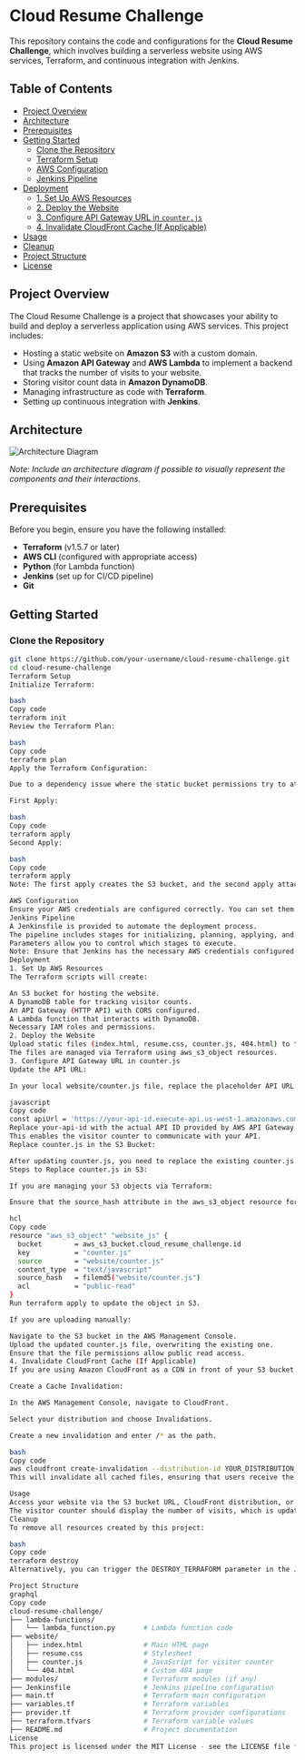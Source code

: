 # **Cloud Resume Challenge**

This repository contains the code and configurations for the **Cloud Resume Challenge**, which involves building a serverless website using AWS services, Terraform, and continuous integration with Jenkins.

## **Table of Contents**

- [Project Overview](#project-overview)
- [Architecture](#architecture)
- [Prerequisites](#prerequisites)
- [Getting Started](#getting-started)
  - [Clone the Repository](#clone-the-repository)
  - [Terraform Setup](#terraform-setup)
  - [AWS Configuration](#aws-configuration)
  - [Jenkins Pipeline](#jenkins-pipeline)
- [Deployment](#deployment)
  - [1. Set Up AWS Resources](#1-set-up-aws-resources)
  - [2. Deploy the Website](#2-deploy-the-website)
  - [3. Configure API Gateway URL in `counter.js`](#3-configure-api-gateway-url-in-counterjs)
  - [4. Invalidate CloudFront Cache (If Applicable)](#4-invalidate-cloudfront-cache-if-applicable)
- [Usage](#usage)
- [Cleanup](#cleanup)
- [Project Structure](#project-structure)
- [License](#license)

## **Project Overview**

The Cloud Resume Challenge is a project that showcases your ability to build and deploy a serverless application using AWS services. This project includes:

- Hosting a static website on **Amazon S3** with a custom domain.
- Using **Amazon API Gateway** and **AWS Lambda** to implement a backend that tracks the number of visits to your website.
- Storing visitor count data in **Amazon DynamoDB**.
- Managing infrastructure as code with **Terraform**.
- Setting up continuous integration with **Jenkins**.

## **Architecture**

![Architecture Diagram](images/architecture-diagram.png)

*Note: Include an architecture diagram if possible to visually represent the components and their interactions.*

## **Prerequisites**

Before you begin, ensure you have the following installed:

- **Terraform** (v1.5.7 or later)
- **AWS CLI** (configured with appropriate access)
- **Python** (for Lambda function)
- **Jenkins** (set up for CI/CD pipeline)
- **Git**

## **Getting Started**

### **Clone the Repository**

```bash
git clone https://github.com/your-username/cloud-resume-challenge.git
cd cloud-resume-challenge
Terraform Setup
Initialize Terraform:

bash
Copy code
terraform init
Review the Terraform Plan:

bash
Copy code
terraform plan
Apply the Terraform Configuration:

Due to a dependency issue where the static bucket permissions try to attach before the bucket is created, you need to run terraform apply twice.

First Apply:

bash
Copy code
terraform apply
Second Apply:

bash
Copy code
terraform apply
Note: The first apply creates the S3 bucket, and the second apply attaches the necessary permissions once the bucket exists.

AWS Configuration
Ensure your AWS credentials are configured correctly. You can set them using environment variables or AWS CLI configuration files.
Jenkins Pipeline
A Jenkinsfile is provided to automate the deployment process.
The pipeline includes stages for initializing, planning, applying, and destroying Terraform configurations.
Parameters allow you to control which stages to execute.
Note: Ensure that Jenkins has the necessary AWS credentials configured and that the credentials ID matches the one used in the Jenkinsfile.
Deployment
1. Set Up AWS Resources
The Terraform scripts will create:

An S3 bucket for hosting the website.
A DynamoDB table for tracking visitor counts.
An API Gateway (HTTP API) with CORS configured.
A Lambda function that interacts with DynamoDB.
Necessary IAM roles and permissions.
2. Deploy the Website
Upload static files (index.html, resume.css, counter.js, 404.html) to the S3 bucket.
The files are managed via Terraform using aws_s3_object resources.
3. Configure API Gateway URL in counter.js
Update the API URL:

In your local website/counter.js file, replace the placeholder API URL with your actual API Gateway URL, appending /lambda_counter to the end.

javascript
Copy code
const apiUrl = 'https://your-api-id.execute-api.us-west-1.amazonaws.com/lambda_counter';
Replace your-api-id with the actual API ID provided by AWS API Gateway.
This enables the visitor counter to communicate with your API.
Replace counter.js in the S3 Bucket:

After updating counter.js, you need to replace the existing counter.js file in your S3 bucket with the updated version to reflect the changes.
Steps to Replace counter.js in S3:

If you are managing your S3 objects via Terraform:

Ensure that the source_hash attribute in the aws_s3_object resource for counter.js is updated.

hcl
Copy code
resource "aws_s3_object" "website_js" {
  bucket        = aws_s3_bucket.cloud_resume_challenge.id
  key           = "counter.js"
  source        = "website/counter.js"
  content_type  = "text/javascript"
  source_hash   = filemd5("website/counter.js")
  acl           = "public-read"
}
Run terraform apply to update the object in S3.

If you are uploading manually:

Navigate to the S3 bucket in the AWS Management Console.
Upload the updated counter.js file, overwriting the existing one.
Ensure that the file permissions allow public read access.
4. Invalidate CloudFront Cache (If Applicable)
If you are using Amazon CloudFront as a CDN in front of your S3 bucket and you have updated files that are cached, you may need to invalidate the cache to force the distribution to serve the updated content.

Create a Cache Invalidation:

In the AWS Management Console, navigate to CloudFront.

Select your distribution and choose Invalidations.

Create a new invalidation and enter /* as the path.

bash
Copy code
aws cloudfront create-invalidation --distribution-id YOUR_DISTRIBUTION_ID --paths "/*"
This will invalidate all cached files, ensuring that users receive the latest version.

Usage
Access your website via the S3 bucket URL, CloudFront distribution, or your custom domain.
The visitor counter should display the number of visits, which is updated in real-time via the API Gateway and Lambda function.
Cleanup
To remove all resources created by this project:

bash
Copy code
terraform destroy
Alternatively, you can trigger the DESTROY_TERRAFORM parameter in the Jenkins pipeline to automate the cleanup.

Project Structure
graphql
Copy code
cloud-resume-challenge/
├── lambda-functions/
│   └── lambda_function.py       # Lambda function code
├── website/
│   ├── index.html               # Main HTML page
│   ├── resume.css               # Stylesheet
│   ├── counter.js               # JavaScript for visitor counter
│   └── 404.html                 # Custom 404 page
├── modules/                     # Terraform modules (if any)
├── Jenkinsfile                  # Jenkins pipeline configuration
├── main.tf                      # Terraform main configuration
├── variables.tf                 # Terraform variables
├── provider.tf                  # Terraform provider configurations
├── terraform.tfvars             # Terraform variable values
├── README.md                    # Project documentation
License
This project is licensed under the MIT License - see the LICENSE file for details.

